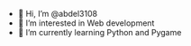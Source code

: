 - 👋 Hi, I’m @abdel3108
- 👀 I’m interested in Web development
- 🌱 I’m currently learning Python and Pygame

